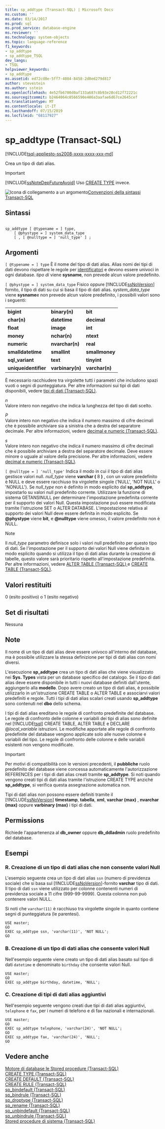```yaml
---
title: sp_addtype (Transact-SQL) | Microsoft Docs
ms.custom: ''
ms.date: 03/14/2017
ms.prod: sql
ms.prod_service: database-engine
ms.reviewer: ''
ms.technology: system-objects
ms.topic: language-reference
f1_keywords:
- sp_addtype
- sp_addtype_TSQL
dev_langs:
- TSQL
helpviewer_keywords:
- sp_addtype
ms.assetid: ed72cd8e-5ff7-4084-8458-2d8ed279d817
author: stevestein
ms.author: sstein
ms.openlocfilehash: 4e52fb6700d0af133a687c8b93e28cd12f72221c
ms.sourcegitcommit: b2464064c0566590e486a3aafae6d67ce2645cef
ms.translationtype: MT
ms.contentlocale: it-IT
ms.lasthandoff: 07/15/2019
ms.locfileid: "68117927"
---
```

# <a name="spaddtype-transact-sql"></a>sp_addtype (Transact-SQL)
[!INCLUDE[tsql-appliesto-ss2008-xxxx-xxxx-xxx-md](../../includes/tsql-appliesto-ss2008-xxxx-xxxx-xxx-md.md)]

  Crea un tipo di dati alias.  
  
> [!IMPORTANT]  
>  [!INCLUDE[ssNoteDepFutureAvoid](../../includes/ssnotedepfutureavoid-md.md)] Uso [CREATE TYPE](../../t-sql/statements/create-type-transact-sql.md) invece.  
  
 ![Icona di collegamento a un argomento](../../database-engine/configure-windows/media/topic-link.gif "Icona di collegamento a un argomento")[Convenzioni della sintassi Transact-SQL](../../t-sql/language-elements/transact-sql-syntax-conventions-transact-sql.md)  
  
## <a name="syntax"></a>Sintassi  
  
```  
  
sp_addtype [ @typename = ] type,   
    [ @phystype = ] system_data_type   
    [ , [ @nulltype = ] 'null_type' ] ;  
```  
  
## <a name="arguments"></a>Argomenti  
`[ @typename = ] type` È il nome del tipo di dati alias. Alias nomi dei tipi di dati devono rispettare le regole per [identificatori](../../relational-databases/databases/database-identifiers.md) e devono essere univoci in ogni database. *tipo di* viene **sysname**, non prevede alcun valore predefinito.  
  
`[ @phystype = ] system_data_type` Fisico oppure [!INCLUDE[ssNoVersion](../../includes/ssnoversion-md.md)] fornito, il tipo di dati su cui si basa il tipo di dati alias. *system_data_type* viene **sysname**e non prevede alcun valore predefinito, i possibili valori sono i seguenti:  
  
||||  
|-|-|-|  
|**bigint**|**binary(n)**|**bit**|  
|**char(n)**|**datetime**|**decimal**|  
|**float**|**image**|**int**|  
|**money**|**nchar(n)**|**ntext**|  
|**numeric**|**nvarchar(n)**|**real**|  
|**smalldatetime**|**smallint**|**smallmoney**|  
|**sql_variant**|**text**|**tinyint**|  
|**uniqueidentifier**|**varbinary(n)**|**varchar(n)**|  
  
 È necessario racchiudere tra virgolette tutti i parametri che includono spazi vuoti o segni di punteggiatura. Per altre informazioni sui tipi di dati disponibili, vedere [tipi di dati &#40;Transact-SQL&#41;](../../t-sql/data-types/data-types-transact-sql.md).  
  
 *n*  
 Valore intero non negativo che indica la lunghezza del tipo di dati scelto.  
  
 *P*  
 Valore intero non negativo che indica il numero massimo di cifre decimali che è possibile archiviare sia a sinistra che a destra del separatore decimale. Per altre informazioni, vedere [decimal e numeric &#40;Transact-SQL&#41;](../../t-sql/data-types/decimal-and-numeric-transact-sql.md).  
  
 *s*  
 Valore intero non negativo che indica il numero massimo di cifre decimali che è possibile archiviare a destra del separatore decimale. Deve essere minore o uguale al valore della precisione. Per altre informazioni, vedere [decimal e numeric &#40;Transact-SQL&#41;](../../t-sql/data-types/decimal-and-numeric-transact-sql.md).  
  
`[ @nulltype = ] 'null_type'` Indica il modo in cui il tipo di dati alias gestisce valori null. *null_type* viene **varchar (** 8 **)** , con un valore predefinito è NULL e deve essere racchiuso tra virgolette singole ('NULL', 'NOT NULL' o 'NONULL'). Se *null_type* non è definito in modo esplicito dal **sp_addtype**, impostarlo su valori null predefinito corrente. Utilizzare la funzione di sistema GETANSINULL per determinare l'impostazione predefinita corrente per il supporto dei valori Null. Questa impostazione può essere modificata tramite l'istruzione SET o ALTER DATABASE. L'impostazione relativa al supporto dei valori Null deve essere definita in modo esplicito. Se **@phystype** viene **bit**, e **@nulltype** viene omesso, il valore predefinito non è NULL.  
  
> [!NOTE]  
>  Il *null_type* parametro definisce solo i valori null predefinito per questo tipo di dati. Se l'impostazione per il supporto dei valori Null viene definita in modo esplicito quando si utilizza il tipo di dati alias durante la creazione di tabelle, questo valore sarà prioritario rispetto all'impostazione predefinita. Per altre informazioni, vedere [ALTER TABLE &#40;Transact-SQL&#41; ](../../t-sql/statements/alter-table-transact-sql.md) e [CREATE TABLE &#40;Transact-SQL&#41;](../../t-sql/statements/create-table-transact-sql.md).  
  
## <a name="return-code-values"></a>Valori restituiti  
 0 (esito positivo) o 1 (esito negativo)  
  
## <a name="result-sets"></a>Set di risultati  
 Nessuna  
  
## <a name="remarks"></a>Note  
 Il nome di un tipo di dati alias deve essere univoco all'interno del database, ma è possibile utilizzare la stessa definizione per tipi di dati alias con nomi diversi.  
  
 L'esecuzione **sp_addtype** crea un tipo di dati alias che viene visualizzato nei **Sys. Types** vista per un database specifico del catalogo. Se il tipo di dati alias deve essere disponibile in tutti i nuovi database definiti dall'utente, aggiungerlo alla **modello**. Dopo avere creato un tipo di dati alias, è possibile utilizzarlo in un'istruzione CREATE TABLE o ALTER TABLE e associarvi valori predefiniti e regole. Tutti i tipi di dati alias scalari creati usando **sp_addtype** sono contenuti nel **dbo** dello schema.  
  
 I tipi di dati alias ereditano le regole di confronto predefinite del database. Le regole di confronto delle colonne e variabili dei tipi di alias sono definite nel [!INCLUDE[tsql](../../includes/tsql-md.md)] CREATE TABLE, ALTER TABLE e DECLARE @*local_variable* istruzioni. Le modifiche apportate alle regole di confronto predefinite del database vengono applicate solo alle nuove colonne e variabili del tipo. Le regole di confronto delle colonne e delle variabili esistenti non vengono modificate.  
  
> [!IMPORTANT]  
>  Per motivi di compatibilità con le versioni precedenti, il **pubbliche** ruolo predefinito del database viene concessa automaticamente l'autorizzazione REFERENCES per i tipi di dati alias creati tramite **sp_addtype**. Si noti quando vengono creati tipi di dati alias tramite l'istruzione CREATE TYPE anziché **sp_addtype**, si verifica questa assegnazione automatica non.  
  
 Tipi di dati alias non possono essere definiti tramite il [!INCLUDE[ssNoVersion](../../includes/ssnoversion-md.md)] **timestamp**, **tabella**, **xml**, **varchar (max)** , **nvarchar (max)** oppure **varbinary (max)** i tipi di dati.  
  
## <a name="permissions"></a>Permissions  
 Richiede l'appartenenza al **db_owner** oppure **db_ddladmin** ruolo predefinito del database.  
  
## <a name="examples"></a>Esempi  
  
### <a name="a-creating-an-alias-data-type-that-does-not-allow-for-null-values"></a>R. Creazione di un tipo di dati alias che non consente valori Null  
 L'esempio seguente crea un tipo di dati alias `ssn` (numero di previdenza sociale) che si basa sul [!INCLUDE[ssNoVersion](../../includes/ssnoversion-md.md)]-fornito **varchar** tipo di dati. Il tipo di dati `ssn` viene utilizzato per colonne contenenti numeri di previdenza sociale a 11 cifre (999-99-9999). Questa colonna non può contenere valori NULL.  
  
 Si noti che `varchar(11)` è racchiuso tra virgolette singole in quanto contiene segni di punteggiatura (le parentesi).  
  
```  
USE master;  
GO  
EXEC sp_addtype ssn, 'varchar(11)', 'NOT NULL';  
GO  
```  
  
### <a name="b-creating-an-alias-data-type-that-allows-for-null-values"></a>B. Creazione di un tipo di dati alias che consente valori Null  
 Nell'esempio seguente viene creato un tipo di dati alias basato sul tipo di dati `datetime` e denominato `birthday` che consente valori Null.  
  
```  
USE master;  
GO  
EXEC sp_addtype birthday, datetime, 'NULL';  
```  
  
### <a name="c-creating-additional-alias-data-types"></a>C. Creazione di tipi di dati alias aggiuntivi  
 Nell'esempio seguente vengono creati due tipi di dati alias aggiuntivi, `telephone` e `fax`, per i numeri di telefono e di fax nazionali e internazionali.  
  
```  
USE master;  
GO  
EXEC sp_addtype telephone, 'varchar(24)', 'NOT NULL';  
GO  
EXEC sp_addtype fax, 'varchar(24)', 'NULL';  
GO  
```  
  
## <a name="see-also"></a>Vedere anche  
 [Motore di database le Stored procedure &#40;Transact-SQL&#41;](../../relational-databases/system-stored-procedures/database-engine-stored-procedures-transact-sql.md)   
 [CREATE TYPE &#40;Transact-SQL&#41;](../../t-sql/statements/create-type-transact-sql.md)   
 [CREATE DEFAULT &#40;Transact-SQL&#41;](../../t-sql/statements/create-default-transact-sql.md)   
 [CREATE RULE &#40;Transact-SQL&#41;](../../t-sql/statements/create-rule-transact-sql.md)   
 [sp_bindefault &#40;Transact-SQL&#41;](../../relational-databases/system-stored-procedures/sp-bindefault-transact-sql.md)   
 [sp_bindrule &#40;Transact-SQL&#41;](../../relational-databases/system-stored-procedures/sp-bindrule-transact-sql.md)   
 [sp_droptype &#40;Transact-SQL&#41;](../../relational-databases/system-stored-procedures/sp-droptype-transact-sql.md)   
 [sp_rename &#40;Transact-SQL&#41;](../../relational-databases/system-stored-procedures/sp-rename-transact-sql.md)   
 [sp_unbindefault &#40;Transact-SQL&#41;](../../relational-databases/system-stored-procedures/sp-unbindefault-transact-sql.md)   
 [sp_unbindrule &#40;Transact-SQL&#41;](../../relational-databases/system-stored-procedures/sp-unbindrule-transact-sql.md)   
 [Stored procedure di sistema &#40;Transact-SQL&#41;](../../relational-databases/system-stored-procedures/system-stored-procedures-transact-sql.md)  
  
  
